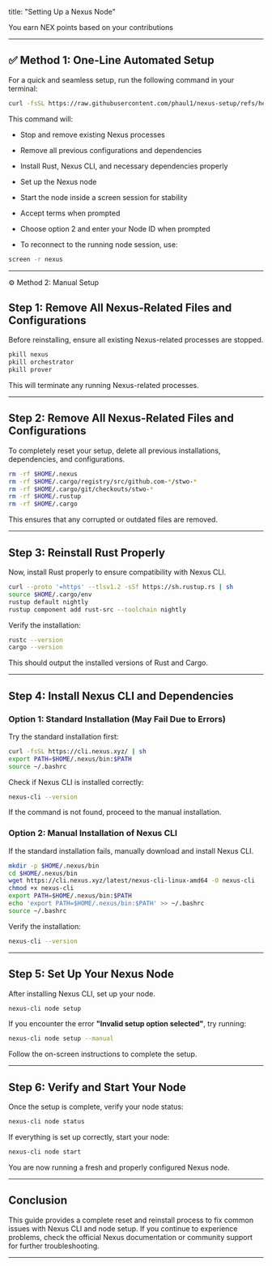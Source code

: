title: "Setting Up a Nexus Node"

You earn NEX points based on your contributions
 
---

  ## ✅ Method 1: One-Line Automated Setup
  
  For a quick and seamless setup, run the following command in your terminal:
  
  ```bash
  curl -fsSL https://raw.githubusercontent.com/phaul1/nexus-setup/refs/heads/main/nexus-setup.sh | bash
```

This command will:

- Stop and remove existing Nexus processes

- Remove all previous configurations and dependencies

- Install Rust, Nexus CLI, and necessary dependencies properly

- Set up the Nexus node

- Start the node inside a screen session for stability

- Accept terms when prompted

- Choose option 2 and enter your Node ID when prompted

- To reconnect to the running node session, use:

 ```bash
screen -r nexus
```

---

⚙️ Method 2: Manual Setup

## **Step 1: Remove All Nexus-Related Files and Configurations**

Before reinstalling, ensure all existing Nexus-related processes are stopped.

```bash
pkill nexus
pkill orchestrator
pkill prover
```

This will terminate any running Nexus-related processes.

---

## **Step 2: Remove All Nexus-Related Files and Configurations**

To completely reset your setup, delete all previous installations, dependencies, and configurations.

```bash
rm -rf $HOME/.nexus
rm -rf $HOME/.cargo/registry/src/github.com-*/stwo-*
rm -rf $HOME/.cargo/git/checkouts/stwo-*
rm -rf $HOME/.rustup
rm -rf $HOME/.cargo
```

This ensures that any corrupted or outdated files are removed.

---

## **Step 3: Reinstall Rust Properly**
Now, install Rust properly to ensure compatibility with Nexus CLI.

```bash
curl --proto '=https' --tlsv1.2 -sSf https://sh.rustup.rs | sh
source $HOME/.cargo/env
rustup default nightly
rustup component add rust-src --toolchain nightly
```

Verify the installation:

```bash
rustc --version
cargo --version
```

This should output the installed versions of Rust and Cargo.

---

## **Step 4: Install Nexus CLI and Dependencies**

### **Option 1: Standard Installation (May Fail Due to Errors)**
Try the standard installation first:

```bash
curl -fsSL https://cli.nexus.xyz/ | sh
export PATH=$HOME/.nexus/bin:$PATH
source ~/.bashrc
```

Check if Nexus CLI is installed correctly:

```bash
nexus-cli --version
```

If the command is not found, proceed to the manual installation.

### **Option 2: Manual Installation of Nexus CLI**
If the standard installation fails, manually download and install Nexus CLI.

```bash
mkdir -p $HOME/.nexus/bin
cd $HOME/.nexus/bin
wget https://cli.nexus.xyz/latest/nexus-cli-linux-amd64 -O nexus-cli
chmod +x nexus-cli
export PATH=$HOME/.nexus/bin:$PATH
echo 'export PATH=$HOME/.nexus/bin:$PATH' >> ~/.bashrc
source ~/.bashrc
```

Verify the installation:

```bash
nexus-cli --version
```

---

## **Step 5: Set Up Your Nexus Node**
After installing Nexus CLI, set up your node.

```bash
nexus-cli node setup
```

If you encounter the error **"Invalid setup option selected"**, try running:

```bash
nexus-cli node setup --manual
```

Follow the on-screen instructions to complete the setup.

---

## **Step 6: Verify and Start Your Node**
Once the setup is complete, verify your node status:

```bash
nexus-cli node status
```

If everything is set up correctly, start your node:

```bash
nexus-cli node start
```

You are now running a fresh and properly configured Nexus node.

---

## **Conclusion**
This guide provides a complete reset and reinstall process to fix common issues with Nexus CLI and node setup. If you continue to experience problems, check the official Nexus documentation or community support for further troubleshooting.

---

